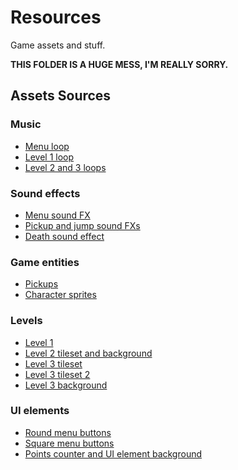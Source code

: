 # Resources

Game assets and stuff.

**THIS FOLDER IS A HUGE MESS, I'M REALLY SORRY.**

## Assets Sources

### Music
- [Menu loop](https://opengameart.org/content/menu-loop)
- [Level 1 loop](https://opengameart.org/content/airship-song)
- [Level 2 and 3 loops](https://opengameart.org/content/game-game)

### Sound effects
- [Menu sound FX](https://opengameart.org/content/ui-and-item-sounds-sample-1)
- [Pickup and jump sound FXs](https://opengameart.org/content/sound-effects-pack-2)
- [Death sound effect](https://www.youtube.com/watch?v=7-IAspUM1jM)

### Game entities
- [Pickups](https://oryxdesignlab.itch.io/16-bit-sci-fi)
- [Character sprites](https://opengameart.org/content/3-character-sprite-sheets)

### Levels
- [Level 1](https://opengameart.org/content/nature-tileset)
- [Level 2 tileset and background](https://opengameart.org/content/steampunk-level-tileset-mega-pack-level-tileset-16x16)
- [Level 3 tileset](https://ansimuz.itch.io/warped-city)
- [Level 3 tileset 2](https://ansimuz.itch.io/warped-city-2)
- [Level 3 background](https://www.uhdpaper.com/2019/07/8-bit-pixel-art-digital-art-night-city.html)

### UI elements
- [Round menu buttons](https://www.vectorstock.com/royalty-free-vector/black-and-white-buttons-for-game-vector-1728511)
- [Square menu buttons](https://nectanebo.itch.io/menu-buttons)
- [Points counter and UI element background](https://docs.godotengine.org/es/stable/getting_started/step_by_step/ui_game_user_interface.html)


